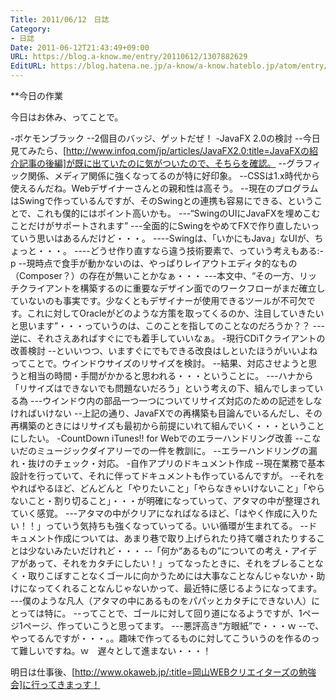 ```yaml
---
Title: 2011/06/12　日誌
Category:
- 日誌
Date: 2011-06-12T21:43:49+09:00
URL: https://blog.a-know.me/entry/20110612/1307882629
EditURL: https://blog.hatena.ne.jp/a-know/a-know.hateblo.jp/atom/entry/12921228815727979624
---
```



**今日の作業

今日はお休み、ってことで。

-ポケモンブラック
--2個目のバッジ、ゲットだぜ！
-JavaFX 2.0の検討
--今日見てみたら、[http://www.infoq.com/jp/articles/JavaFX2.0:title=JavaFXの紹介記事の後編]が既に出ていたのに気がついたので、そちらを確認。
--グラフィック関係、メディア関係に強くなってるのが特に好印象。
--CSSは1.x時代から使えるんだね。Webデザイナーさんとの親和性は高そう。
--現在のプログラムはSwingで作っているんですが、そのSwingとの連携も容易にできる、ということで、これも僕的にはポイント高いかも。
---“SwingのUIにJavaFXを埋めこむことだけがサポートされます”
---全面的にSwingをやめてFXで作り直したいっていう思いはあるんだけど・・・。
----Swingは、「いかにもJava」なUIが、ちょっと・・・。
----どうせ作り直すなら違う技術要素で、っていう考えもある:-p
--現時点で食手が動かないのは、やっぱりレイアウトエディタ的なもの（Composer？）の存在が無いことかなぁ・・・
---本文中、“その一方、リッチクライアントを構築するのに重要なデザイン面でのワークフローがまだ確立していないのも事実です。少なくともデザイナーが使用できるツールが不可欠です。これに対してOracleがどのような方策を取ってくるのか、注目していきたいと思います”・・・っていうのは、このことを指してのことなのだろうか？？
---逆に、それさえあればすぐにでも着手していいなぁ。
-現行CDiTクライアントの改善検討
--といいつつ、いますぐにでもできる改良はしといたほうがいいよねってことで。ウインドウサイズのリサイズを検討。
--結果、対応させようと思うと相当の時間・手間がかかると思われる・・・ということに。
---ハナから「リサイズはできないでも問題ないだろう」という考えの下、組んでしまっている為
---ウインドウ内の部品一つ一つについてリサイズ対応のための記述をしなければいけない
--上記の通り、JavaFXでの再構築も目論んでいるんだし、その再構築のときにはリサイズも最初から前提にいれて組んでいく・・・ということにしたい。
-CountDown iTunes!! for Webでのエラーハンドリング改善
--こないだのミュージックダイアリーでの一件を教訓に。
--エラーハンドリングの漏れ・抜けのチェック・対応。
-自作アプリのドキュメント作成
--現在業務で基本設計を行っていて、それに伴ってドキュメントも作っているんですが。
--それをやればやるほど、どんどんと「やりたいこと」「やらなきゃいけないこと」「やらないこと・割り切ること」・・・が明確になっていって、アタマの中が整理されていく感覚。
---アタマの中がクリアになればなるほど、「はやく作成に入りたい！！」っていう気持ちも強くなっていってる。いい循環が生まれてる。
--ドキュメント作成については、あまり巷で取り上げられたり持て囃されたりすることは少ないみたいだけれど・・・
--「何か“あるもの”についての考え・アイデアがあって、それをカタチにしたい！」ってなったときに、それをブレることなく・取りこぼすことなくゴールに向かうためには大事なことなんじゃないか・助けになってくれることなんじゃないかって、最近特に感じるようになってます。
---僕のような凡人（アタマの中にあるものをパパッとカタチにできない人）にとっては特に。
--ってことで、ゴールに対して回り道になるようですが、1ページ1ページ、作っていこうと思ってます。
---悪評高き“方眼紙”で・・・ｗ
--で、やってるんですが・・・。。趣味で作ってるものに対してこういうのを作るのって難しいですね。ｗ　遅々として進まない・・・！



明日は仕事後、[http://www.okaweb.jp/:title=岡山WEBクリエイターズの勉強会]に行ってきまっす！
